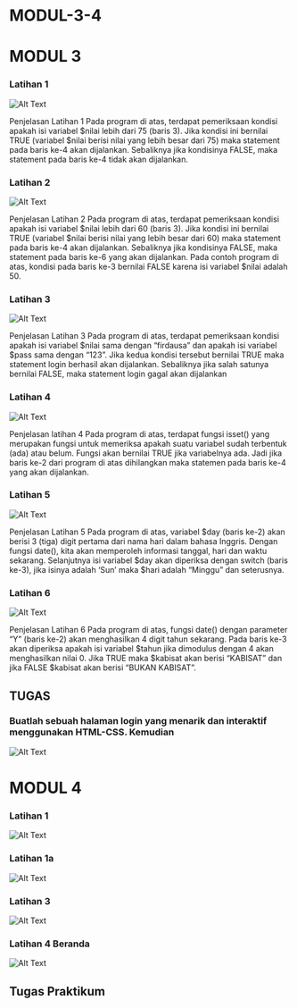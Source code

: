 # MODUL-3-4
# MODUL 3
### Latihan 1
![Alt Text](https://github.com/inamyrpl28/MODUL-3-4/blob/master/modul3%20lat1.PNG)

Penjelasan	Latihan	1	Pada	program	di	atas,	terdapat	pemeriksaan	kondisi	apakah	isi	variabel	$nilai	lebih	dari	75	(baris	3).	Jika	kondisi	ini	bernilai	TRUE	(variabel	$nilai	berisi	nilai	yang	lebih	besar	dari	75)	maka	statement	pada	baris	ke-4	akan	dijalankan.	Sebaliknya	jika	kondisinya	FALSE,	maka	statement	pada	baris	ke-4	tidak	akan	dijalankan.	

### Latihan 2
![Alt Text](https://github.com/inamyrpl28/MODUL-3-4/blob/master/modul3%20lat2.PNG)

Penjelasan	Latihan	2	Pada	program	di	atas,	terdapat	pemeriksaan	kondisi	apakah	isi	variabel	$nilai	lebih	dari	60	(baris	3).	Jika	kondisi	ini	bernilai	TRUE	(variabel	$nilai	berisi	nilai	yang	lebih	besar	dari	60)	maka	statement	pada	baris	ke-4	akan	dijalankan.	Sebaliknya	jika	kondisinya	FALSE,	maka	statement	pada	baris	ke-6	yang	akan	dijalankan.	Pada	contoh	program	di	atas,	kondisi	pada	baris	ke-3	bernilai	FALSE	karena	isi	variabel	$nilai	adalah	50.	

### Latihan 3
![Alt Text](https://github.com/inamyrpl28/MODUL-3-4/blob/master/modul3%20lat3.PNG)

Penjelasan	Latihan	3	Pada	program	di	atas,	terdapat	pemeriksaan	kondisi	apakah	isi	variabel	$nilai	sama	dengan	“firdausa”	dan	apakah	isi	variabel	$pass	sama	dengan	“123”.	Jika	kedua	kondisi	tersebut	bernilai	TRUE	maka	statement	login	berhasil	akan	dijalankan.	Sebaliknya	jika	salah	satunya	bernilai	FALSE,	maka	statement	login	gagal	akan	dijalankan

### Latihan 4
![Alt Text](https://github.com/inamyrpl28/MODUL-3-4/blob/master/modul3%20lat4.PNG)

Penjelasan	latihan	4	Pada	program	di	atas,	terdapat	fungsi	isset()	yang	merupakan	fungsi	untuk	memeriksa	apakah	suatu	variabel	sudah	terbentuk	(ada)	atau	belum.	Fungsi	akan	bernilai	TRUE	jika	variabelnya	ada.	Jadi	jika	baris	ke-2	dari	program	di	atas	dihilangkan	maka	statemen	pada	baris	ke-4	yang	akan	dijalankan.	
	
### Latihan 5
![Alt Text](https://github.com/inamyrpl28/MODUL-3-4/blob/master/modul3%20lat5.PNG)


Penjelasan	Latihan	5	Pada	program	di	atas,	variabel	$day	(baris	ke-2)	akan	berisi	3	(tiga)	digit	pertama	dari	nama	hari	dalam	bahasa	Inggris.	Dengan	fungsi	date(),	kita	akan	memperoleh	informasi	tanggal,	hari	dan	waktu	sekarang.	Selanjutnya	isi	variabel	$day	akan	diperiksa	dengan	switch	(baris	ke-3),	jika	isinya	adalah	‘Sun’	maka	$hari	adalah	“Minggu”	dan	seterusnya.	
  
### Latihan 6
![Alt Text](https://github.com/inamyrpl28/MODUL-3-4/blob/master/modul3%20lat6.PNG)

Penjelasan	Latihan	6	Pada	program	di	atas,	fungsi	date()	dengan	parameter	“Y”	(baris	ke-2)	akan	menghasilkan	4	digit	tahun	sekarang.	Pada	baris	ke-3	akan	diperiksa	apakah	isi	variabel	$tahun	jika	dimodulus	dengan	4	akan	menghasilkan	nilai	0.	Jika	TRUE	maka	$kabisat	akan	berisi	“KABISAT”	dan	jika	FALSE	$kabisat	akan	berisi	“BUKAN	KABISAT”.	

## TUGAS
### Buatlah	sebuah	halaman	login	yang	menarik	dan	interaktif	menggunakan	HTML-CSS.	Kemudian
![Alt Text](https://github.com/inamyrpl28/MODUL-3-4/blob/master/tugas%20log%20in.PNG)

# MODUL 4
### Latihan 1
![Alt Text](https://github.com/inamyrpl28/MODUL-3-4/blob/master/modul4%20lat1.PNG)

### Latihan 1a
![Alt Text](https://github.com/inamyrpl28/MODUL-3-4/blob/master/modul4%20lat1a.PNG)

### Latihan 3
![Alt Text](https://github.com/inamyrpl28/MODUL-3-4/blob/master/modul4%20lat2.PNG)

### Latihan 4 Beranda 
![Alt Text](https://github.com/inamyrpl28/MODUL-3-4/blob/master/modul4%20beranda.PNG)

## Tugas Praktikum 
